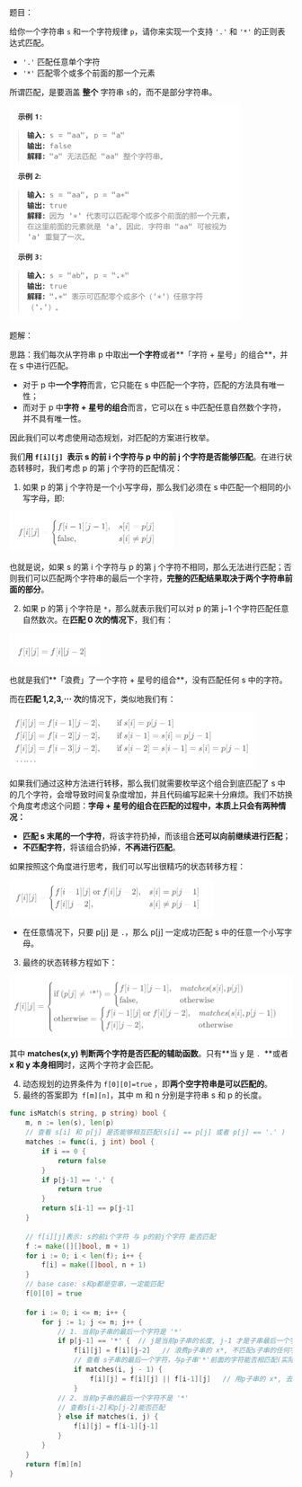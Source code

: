 题目：

给你一个字符串 `s` 和一个字符规律 `p`，请你来实现一个支持 `'.'` 和 `'*'` 的正则表达式匹配。

- `'.'` 匹配任意单个字符
- `'*'` 匹配零个或多个前面的那一个元素

所谓匹配，是要涵盖 **整个** 字符串 `s`的，而不是部分字符串。

<img src="10.正则表达式匹配.assets/image-20231022183956604.png" alt="image-20231022183956604" style="zoom:50%;" />

题解：

思路：我们每次从字符串 p 中取出**一个字符**或者**「字符 + 星号」的组合**，并在 s 中进行匹配。

- 对于 p 中**一个字符**而言，它只能在 s 中匹配一个字符，匹配的方法具有唯一性；
- 而对于 p 中**字符 + 星号的组合**而言，它可以在 s 中匹配任意自然数个字符，并不具有唯一性。

因此我们可以考虑使用动态规划，对匹配的方案进行枚举。

我们**用 `f[i][j] `表示 s 的前 i 个字符与 p 中的前 j 个字符是否能够匹配**。在进行状态转移时，我们考虑 p 的第 j 个字符的匹配情况：


1. 如果 p 的第 j 个字符是一个小写字母，那么我们必须在 s 中匹配一个相同的小写字母，即:

<img src="10.正则表达式匹配.assets/image-20231022184237750.png" alt="image-20231022184237750" style="zoom:50%;" />

也就是说，如果 s 的第 i 个字符与 p 的第 j 个字符不相同，那么无法进行匹配；否则我们可以匹配两个字符串的最后一个字符，**完整的匹配结果取决于两个字符串前面的部分**。

2. 如果 p 的第 j 个字符是 `*`，那么就表示我们可以对 p 的第 j−1 个字符匹配任意自然数次。在**匹配 0 次的情况下**，我们有：

<img src="10.正则表达式匹配.assets/image-20231022184346994.png" alt="image-20231022184346994" style="zoom:50%;" />

也就是我们**「浪费」了一个字符 + 星号的组合**，没有匹配任何  s  中的字符。

而在**匹配 1,2,3,⋯ 次**的情况下，类似地我们有：

<img src="10.正则表达式匹配.assets/image-20231022184432869.png" alt="image-20231022184432869" style="zoom:50%;" />

如果我们通过这种方法进行转移，那么我们就需要枚举这个组合到底匹配了 s 中的几个字符，会增导致时间复杂度增加，并且代码编写起来十分麻烦。我们不妨换个角度考虑这个问题：**字母 + 星号的组合在匹配的过程中，本质上只会有两种情况：**

- **匹配 s 末尾的一个字符**，将该字符扔掉，而该组合**还可以向前继续进行匹配**；
- **不匹配字符**，将该组合扔掉，**不再进行匹配**。

如果按照这个角度进行思考，我们可以写出很精巧的状态转移方程：

<img src="10.正则表达式匹配.assets/image-20231022184556662.png" alt="image-20231022184556662" style="zoom:50%;" />

- 在任意情况下，只要 p[j] 是 `.`，那么 p[j] 一定成功匹配 s 中的任意一个小写字母。

3. 最终的状态转移方程如下：

<img src="10.正则表达式匹配.assets/image-20231022184646604.png" alt="image-20231022184646604" style="zoom:50%;" />

其中 **matches(x,y) 判断两个字符是否匹配的辅助函数**。只有**当 y 是 `. `**或者 **x  和 y 本身相同**时，这两个字符才会匹配。

4. 动态规划的边界条件为 `f[0][0]=true` ，即**两个空字符串是可以匹配的**。
5. 最终的答案即为` f[m][n]`，其中 m 和 n 分别是字符串 s 和 p 的长度。

```go
func isMatch(s string, p string) bool {
    m, n := len(s), len(p)
    // 查看 s[i] 和 p[j] 是否能够相互匹配(s[i] == p[j] 或者 p[j] == '.' ) 
    matches := func(i, j int) bool {
        if i == 0 {
            return false
        }
        if p[j-1] == '.' {
            return true
        }
        return s[i-1] == p[j-1]
    }

    // f[i][j]表示: s的前i个字符 与 p的前j个字符 能否匹配
    f := make([][]bool, m + 1)
    for i := 0; i < len(f); i++ {
        f[i] = make([]bool, n + 1)
    }
    // base case: s和p都是空串，一定能匹配
    f[0][0] = true

    for i := 0; i <= m; i++ {
        for j := 1; j <= n; j++ {
            // 1. 当前p子串的最后一个字符是 '*'
            if p[j-1] == '*' {  // j是当前p子串的长度, j-1 才是子串最后一个字符的下标
                f[i][j] = f[i][j-2]   // 浪费p子串的 x*, 不匹配s子串的任何字符
                // 查看 s子串的最后一个字符，与p子串'*'前面的字符能否相匹配(实际上是看 s[i-1]和p[j-2] 能否匹配)
                if matches(i, j - 1) {
                    f[i][j] = f[i][j] || f[i-1][j]   // 用p子串的 x*, 去匹配s子串的任意个字符
                }
            // 2. 当前p子串的最后一个字符不是 '*'
            // 查看s[i-2]和p[j-2]能否匹配
            } else if matches(i, j) {
                f[i][j] = f[i-1][j-1]
            }
        }
    }
    return f[m][n]
}
```

